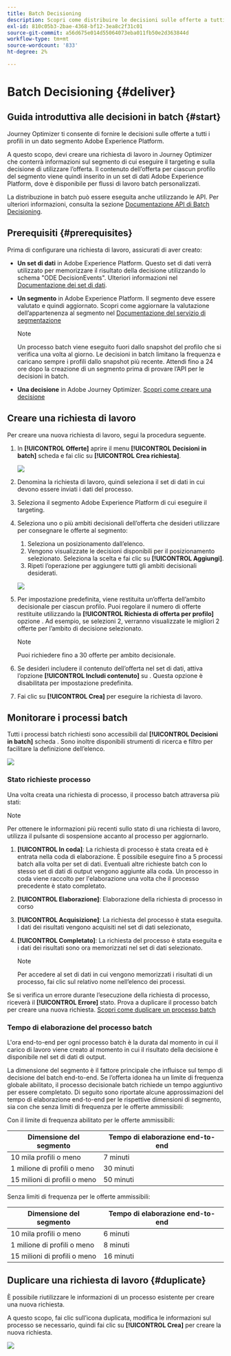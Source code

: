 ```yaml
---
title: Batch Decisioning
description: Scopri come distribuire le decisioni sulle offerte a tutti i profili in un dato segmento Adobe Experience Platform.
exl-id: 810c05b3-2bae-4368-bf12-3ea8c2f31c01
source-git-commit: a56d675e014d55064073eba011fb50e2d363844d
workflow-type: tm+mt
source-wordcount: '833'
ht-degree: 2%

---
```


# Batch Decisioning {#deliver}

## Guida introduttiva alle decisioni in batch {#start}

Journey Optimizer ti consente di fornire le decisioni sulle offerte a tutti i profili in un dato segmento Adobe Experience Platform.

A questo scopo, devi creare una richiesta di lavoro in Journey Optimizer che conterrà informazioni sul segmento di cui eseguire il targeting e sulla decisione di utilizzare l’offerta. Il contenuto dell’offerta per ciascun profilo del segmento viene quindi inserito in un set di dati Adobe Experience Platform, dove è disponibile per flussi di lavoro batch personalizzati.

La distribuzione in batch può essere eseguita anche utilizzando le API. Per ulteriori informazioni, consulta la sezione [Documentazione API di Batch Decisioning](api-reference/offer-delivery-api/batch-decisioning-api.md).

## Prerequisiti {#prerequisites}

Prima di configurare una richiesta di lavoro, assicurati di aver creato:

* **Un set di dati** in Adobe Experience Platform. Questo set di dati verrà utilizzato per memorizzare il risultato della decisione utilizzando lo schema &quot;ODE DecisionEvents&quot;. Ulteriori informazioni nel [Documentazione dei set di dati](https://experienceleague.adobe.com/docs/experience-platform/catalog/datasets/overview.html?lang=it).

* **Un segmento** in Adobe Experience Platform. Il segmento deve essere valutato e quindi aggiornato. Scopri come aggiornare la valutazione dell’appartenenza al segmento nel [Documentazione del servizio di segmentazione](http://www.adobe.com/go/segmentation-overview-en)

   >[!NOTE]
   >
   >Un processo batch viene eseguito fuori dallo snapshot del profilo che si verifica una volta al giorno. Le decisioni in batch limitano la frequenza e caricano sempre i profili dallo snapshot più recente. Attendi fino a 24 ore dopo la creazione di un segmento prima di provare l’API per le decisioni in batch.

* **Una decisione** in Adobe Journey Optimizer. [Scopri come creare una decisione](offer-activities/create-offer-activities.md)

<!-- in API doc, remove these info and add ref here-->

## Creare una richiesta di lavoro

Per creare una nuova richiesta di lavoro, segui la procedura seguente.

1. In **[!UICONTROL Offerte]** aprire il menu **[!UICONTROL Decisioni in batch]** scheda e fai clic su **[!UICONTROL Crea richiesta]**.

   ![](assets/batch-create.png)

1. Denomina la richiesta di lavoro, quindi seleziona il set di dati in cui devono essere inviati i dati del processo.

1. Seleziona il segmento Adobe Experience Platform di cui eseguire il targeting.

1. Seleziona uno o più ambiti decisionali dell’offerta che desideri utilizzare per consegnare le offerte al segmento:
   1. Seleziona un posizionamento dall’elenco.
   1. Vengono visualizzate le decisioni disponibili per il posizionamento selezionato. Seleziona la scelta e fai clic su **[!UICONTROL Aggiungi]**.
   1. Ripeti l’operazione per aggiungere tutti gli ambiti decisionali desiderati.

   ![](assets/batch-decision.png)

1. Per impostazione predefinita, viene restituita un’offerta dell’ambito decisionale per ciascun profilo. Puoi regolare il numero di offerte restituite utilizzando la **[!UICONTROL Richiesta di offerta per profilo]** opzione . Ad esempio, se selezioni 2, verranno visualizzate le migliori 2 offerte per l’ambito di decisione selezionato.

   >[!NOTE]
   >
   >Puoi richiedere fino a 30 offerte per ambito decisionale.

1. Se desideri includere il contenuto dell’offerta nel set di dati, attiva l’opzione **[!UICONTROL Includi contenuto]** su . Questa opzione è disabilitata per impostazione predefinita.

1. Fai clic su **[!UICONTROL Crea]** per eseguire la richiesta di lavoro.

## Monitorare i processi batch

Tutti i processi batch richiesti sono accessibili dal **[!UICONTROL Decisioni in batch]** scheda . Sono inoltre disponibili strumenti di ricerca e filtro per facilitare la definizione dell’elenco.

![](assets/batch-list.png)

### Stato richieste processo

Una volta creata una richiesta di processo, il processo batch attraversa più stati:

>[!NOTE]
>
>Per ottenere le informazioni più recenti sullo stato di una richiesta di lavoro, utilizza il pulsante di sospensione accanto al processo per aggiornarlo.

1. **[!UICONTROL In coda]**: La richiesta di processo è stata creata ed è entrata nella coda di elaborazione. È possibile eseguire fino a 5 processi batch alla volta per set di dati. Eventuali altre richieste batch con lo stesso set di dati di output vengono aggiunte alla coda. Un processo in coda viene raccolto per l&#39;elaborazione una volta che il processo precedente è stato completato.
1. **[!UICONTROL Elaborazione]**: Elaborazione della richiesta di processo in corso
1. **[!UICONTROL Acquisizione]**: La richiesta del processo è stata eseguita. I dati dei risultati vengono acquisiti nel set di dati selezionato,
1. **[!UICONTROL Completato]**: La richiesta del processo è stata eseguita e i dati dei risultati sono ora memorizzati nel set di dati selezionato.

   >[!NOTE]
   >
   >Per accedere al set di dati in cui vengono memorizzati i risultati di un processo, fai clic sul relativo nome nell’elenco dei processi.

Se si verifica un errore durante l’esecuzione della richiesta di processo, riceverà il **[!UICONTROL Errore]** stato. Prova a duplicare il processo batch per creare una nuova richiesta. [Scopri come duplicare un processo batch](#duplicate)

### Tempo di elaborazione del processo batch

L&#39;ora end-to-end per ogni processo batch è la durata dal momento in cui il carico di lavoro viene creato al momento in cui il risultato della decisione è disponibile nel set di dati di output.

La dimensione del segmento è il fattore principale che influisce sul tempo di decisione del batch end-to-end. Se l’offerta idonea ha un limite di frequenza globale abilitato, il processo decisionale batch richiede un tempo aggiuntivo per essere completato. Di seguito sono riportate alcune approssimazioni del tempo di elaborazione end-to-end per le rispettive dimensioni di segmento, sia con che senza limiti di frequenza per le offerte ammissibili:

Con il limite di frequenza abilitato per le offerte ammissibili:

| Dimensione del segmento | Tempo di elaborazione end-to-end |
|--------------|----------------------------|
| 10 mila profili o meno | 7 minuti |
| 1 milione di profili o meno | 30 minuti |
| 15 milioni di profili o meno | 50 minuti |

Senza limiti di frequenza per le offerte ammissibili:

| Dimensione del segmento | Tempo di elaborazione end-to-end |
|--------------|----------------------------|
| 10 mila profili o meno | 6 minuti |
| 1 milione di profili o meno | 8 minuti |
| 15 milioni di profili o meno | 16 minuti |

## Duplicare una richiesta di lavoro {#duplicate}

È possibile riutilizzare le informazioni di un processo esistente per creare una nuova richiesta.

A questo scopo, fai clic sull’icona duplicata, modifica le informazioni sul processo se necessario, quindi fai clic su **[!UICONTROL Crea]** per creare la nuova richiesta.

![](assets/batch-duplicate.png)
